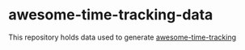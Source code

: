 # awesome-time-tracking-data

This repository holds data used to generate [awesome-time-tracking](https://github.com/paradoxe35/awesome-time-tracking)

